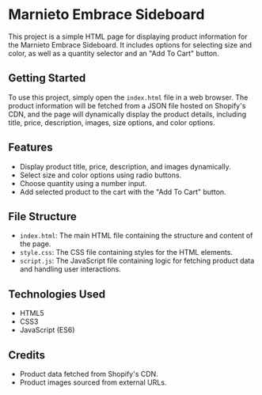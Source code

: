 # Marnieto Embrace Sideboard

This project is a simple HTML page for displaying product information for the Marnieto Embrace Sideboard. It includes options for selecting size and color, as well as a quantity selector and an "Add To Cart" button.

## Getting Started

To use this project, simply open the `index.html` file in a web browser. The product information will be fetched from a JSON file hosted on Shopify's CDN, and the page will dynamically display the product details, including title, price, description, images, size options, and color options.

## Features

- Display product title, price, description, and images dynamically.
- Select size and color options using radio buttons.
- Choose quantity using a number input.
- Add selected product to the cart with the "Add To Cart" button.

## File Structure

- `index.html`: The main HTML file containing the structure and content of the page.
- `style.css`: The CSS file containing styles for the HTML elements.
- `script.js`: The JavaScript file containing logic for fetching product data and handling user interactions.

## Technologies Used

- HTML5
- CSS3
- JavaScript (ES6)

## Credits

- Product data fetched from Shopify's CDN.
- Product images sourced from external URLs.
